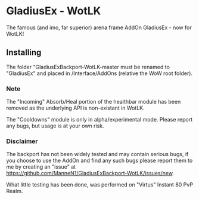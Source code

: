 # GladiusEx - WotLK

The famous (and imo, far superior) arena frame AddOn GladiusEx - now for WotLK!

## Installing

The folder "GladiusExBackport-WotLK-master must be renamed to "GladiusEx" and placed in /Interface/AddOns (relative the WoW root folder).

### Note

The "Incoming" Absorb/Heal portion of the healthbar module has been removed as the underlying API is non-existant in WotLK.

The "Cooldowns" module is only in alpha/experimental mode. Please report any bugs, but usage is at your own risk.

### Disclaimer

The backport has not been widely tested and may contain serious bugs, if you choose to use the AddOn and find any such bugs please report them to me by creating an "issue" at https://github.com/ManneN1/GladiusExBackport-WotLK/issues/new.

What little testing has been done, was performed on "Virtus" Instant 80 PvP Realm.
